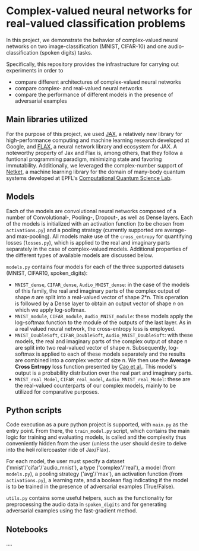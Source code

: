 
# Complex-valued neural networks for real-valued classification problems

In this project, we demonstrate the behavior of complex-valued neural networks on two image-classification (MNIST, CIFAR-10) and one audio-classification (spoken digits) tasks. 

Specifically, this repository provides the infrastructure for carrying out experiments in order to 
- compare different architectures of complex-valued neural networks
- compare complex- and real-valued neural networks
- compare the performance of different models in the presence of adversarial examples

## Main libraries utilized

For the purpose of this project, we used [JAX](https://jax.readthedocs.io/en/latest/), a relatively new library for high-performance computing and machine learning research developed at Google, and [FLAX](https://flax.readthedocs.io/en/latest/), a neural network library and ecosystem for JAX. A noteworthy property of Jax and Flax is, among others, that they follow a funtional programming paradigm, minimizing state and favoring immutability. 
Additionally, we leveraged the complex-number support of [Netket](https://www.netket.org/index.html), a machine learning library for the domain of many-body quantum systems developed at EPFL's [Computational Quantum Science Lab](https://www.epfl.ch/labs/cqsl/). 

## Models

Each of the models are convolutional neural networks composed of a number of Convolutional-, Pooling-, Dropout-, as well as Dense layers. Each of the models is initialized with an activation function (to be chosen from `activations.py`) and a pooling strategy (currently supported are average- and max-pooling). All models make use of the `cross_entropy` for quantifying losses (`losses.py`), which is applied to the real and imaginary parts separately in the case of complex-valued models.
Additional properties of the different types of available models are discussed below.

`models.py` contains four models for each of the three supported datasets (MNIST, CIFAR10, spoken_digits): 
- `MNIST_dense`, `CIFAR_dense`, `Audio_MNIST_dense`: in the case of the models of this family, the real and imaginary parts of the complex output of shape $n$ are split into a real-valued vector of shape 2*n. This operation is followed by a Dense layer to obtain an output vector of shape $n$ on which we apply log-softmax. 
- `MNIST_module`, `CIFAR_module`, `Audio_MNIST_module`: these models apply the log-softmax function to the module of the outputs of the last layer. As in a real valued neural network, the cross-entropy loss is employed.
- `MNIST_DoubleSoft`, `CIFAR_DoubleSoft`, `Audio_MNIST_DoubleSoft`: with these models, the real and imaginary parts of the complex output of shape n are split into two real-valued vector of shape $n$. Subsequently, log-softmax is applied to each of these models separately and the results are combined into a complex vector of size n. We then use the **Average Cross Entropy** loss function presented by [Cao et al.](https://www.mdpi.com/2072-4292/11/22/2653/htm). This model's output is a probability distribution over the real part and imaginary parts.
- `MNIST_real_Model`, `CIFAR_real_model`, `Audio_MNIST_real_Model`: these are the real-valued counterparts of our complex models, mainly to be utilized for comparative purposes. 

## Python scripts

Code execution as a pure python project is supported, with `main.py` as the entry point. From there, the `train_model.py` script, which contains the main logic for training and evaluating models, is called and the complexity thus conveniently hidden from the user (unless the user should desire to delve into the ~~hell~~ rollercoaster ride of Jax/Flax). 

For each model, the user must specify a dataset ('mnist'/'cifar'/'audio_mnist'), a type ('complex'/'real'), a model (from `models.py`), a pooling strategy ('avg'/'max'), an activation function (from `activations.py`), a learning rate, and a boolean flag indicating if the model is to be trained in the presence of adversarial examples (True/False).

`utils.py` contains some useful helpers, such as the functionality for preprocessing the audio data in `spoken_digits` and for generating adversarial examples using the fast-gradient method.

## Notebooks

.... 
